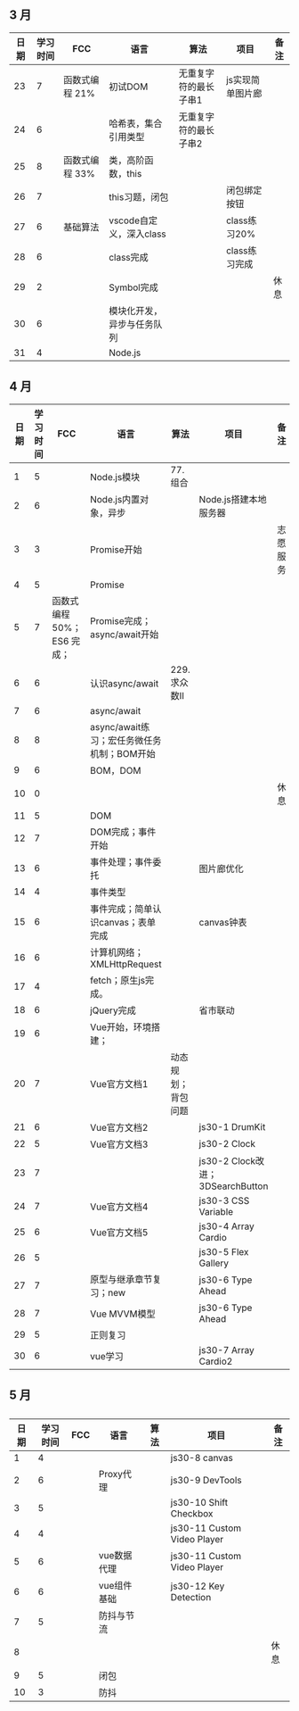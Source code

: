 ## 3 月

| 日期 | 学习时间 | FCC            | 语言                       | 算法                  | 项目             | 备注 |
| ---- | -------- | -------------- | -------------------------- | --------------------- | ---------------- | ---- |
| 23   | 7        | 函数式编程 21% | 初试DOM                    | 无重复字符的最长子串1 | js实现简单图片廊 |      |
| 24   | 6        |                | 哈希表，集合引用类型       | 无重复字符的最长子串2 |                  |      |
| 25   | 8        | 函数式编程 33% | 类，高阶函数，this         |                       |                  |      |
| 26   | 7        |                | this习题，闭包             |                       | 闭包绑定按钮     |      |
| 27   | 6        | 基础算法       | vscode自定义，深入class    |                       | class练习20%     |      |
| 28   | 6        |                | class完成                  |                       | class练习完成    |      |
| 29   | 2        |                | Symbol完成                 |                       |                  | 休息 |
| 30   | 6        |                | 模块化开发，异步与任务队列 |                       |                  |      |
| 31   | 4        |                | Node.js                    |                       |                  |      |

## 4 月

| 日期 | 学习时间 | FCC                        | 语言                                       | 算法               | 项目                             | 备注     |
| ---- | -------- | -------------------------- | ------------------------------------------ | ------------------ | -------------------------------- | -------- |
| 1    | 5        |                            | Node.js模块                                | 77.组合            |                                  |          |
| 2    | 6        |                            | Node.js内置对象，异步                      |                    | Node.js搭建本地服务器            |          |
| 3    | 3        |                            | Promise开始                                |                    |                                  | 志愿服务 |
| 4    | 5        |                            | Promise                                    |                    |                                  |          |
| 5    | 7        | 函数式编程 50%；ES6 完成； | Promise完成；async/await开始               |                    |                                  |          |
| 6    | 6        |                            | 认识async/await                            | 229.求众数II       |                                  |          |
| 7    | 6        |                            | async/await                                |                    |                                  |          |
| 8    | 8        |                            | async/await练习；宏任务微任务机制；BOM开始 |                    |                                  |          |
| 9    | 6        |                            | BOM，DOM                                   |                    |                                  |          |
| 10   | 0        |                            |                                            |                    |                                  | 休息     |
| 11   | 5        |                            | DOM                                        |                    |                                  |          |
| 12   | 7        |                            | DOM完成；事件开始                          |                    |                                  |          |
| 13   | 6        |                            | 事件处理；事件委托                         |                    | 图片廊优化                       |          |
| 14   | 4        |                            | 事件类型                                   |                    |                                  |          |
| 15   | 6        |                            | 事件完成；简单认识canvas；表单完成         |                    | canvas钟表                       |          |
| 16   | 6        |                            | 计算机网络；XMLHttpRequest                 |                    |                                  |          |
| 17   | 4        |                            | fetch；原生js完成。                        |                    |                                  |          |
| 18   | 6        |                            | jQuery完成                                 |                    | 省市联动                         |          |
| 19   | 6        |                            | Vue开始，环境搭建；                        |                    |                                  |          |
| 20   | 7        |                            | Vue官方文档1                               | 动态规划；背包问题 |                                  |          |
| 21   | 6        |                            | Vue官方文档2                               |                    | js30-1 DrumKit                   |          |
| 22   | 5        |                            | Vue官方文档3                               |                    | js30-2 Clock                     |          |
| 23   | 7        |                            |                                            |                    | js30-2 Clock改进；3DSearchButton |          |
| 24   | 7        |                            | Vue官方文档4                               |                    | js30-3 CSS Variable              |          |
| 25   | 6        |                            | Vue官方文档5                               |                    | js30-4 Array Cardio              |          |
| 26   | 5        |                            |                                            |                    | js30-5 Flex Gallery              |          |
| 27   | 7        |                            | 原型与继承章节复习；new                    |                    | js30-6 Type Ahead                |          |
| 28   | 7        |                            | Vue MVVM模型                               |                    | js30-6 Type Ahead                |          |
| 29   | 5        |                            | 正则复习                                   |                    |                                  |          |
| 30   | 6        |                            | vue学习                                    |                    | js30-7 Array Cardio2             |          |

## 5 月

## 

| 日期 | 学习时间 | FCC  | 语言        | 算法 | 项目                        | 备注 |
| ---- | -------- | ---- | ----------- | ---- | --------------------------- | ---- |
| 1    | 4        |      |             |      | js30-8 canvas               |      |
| 2    | 6        |      | Proxy代理   |      | js30-9 DevTools             |      |
| 3    | 5        |      |             |      | js30-10 Shift Checkbox      |      |
| 4    | 4        |      |             |      | js30-11 Custom Video Player |      |
| 5    | 6        |      | vue数据代理 |      | js30-11 Custom Video Player |      |
| 6    | 6        |      | vue组件基础 |      | js30-12 Key Detection       |      |
| 7    | 5        |      | 防抖与节流  |      |                             |      |
| 8    |          |      |             |      |                             | 休息 |
| 9    | 5        |      | 闭包        |      |                             |      |
| 10   | 3        |      | 防抖        |      |                             |      |